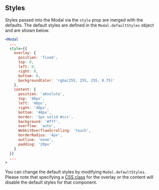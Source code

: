 ## Styles

Styles passed into the Modal via the `style` prop are merged with the defaults.
The default styles are defined in the `Modal.defaultStyles` object and are
shown below.

```jsx
<Modal
  ...
  style={{
    overlay: {
      position: 'fixed',
      top: 0,
      left: 0,
      right: 0,
      bottom: 0,
      backgroundColor: 'rgba(255, 255, 255, 0.75)'
    },
    content: {
      position: 'absolute',
      top: '40px',
      left: '40px',
      right: '40px',
      bottom: '40px',
      border: '1px solid #ccc',
      background: '#fff',
      overflow: 'auto',
      WebkitOverflowScrolling: 'touch',
      borderRadius: '4px',
      outline: 'none',
      padding: '20px'
    }
  }}
  ...
>
```

You can change the default styles by modifying `Modal.defaultStyles`.  Please
note that specifying a [CSS class](classes.md) for the overlay or the content
will disable the default styles for that component.
